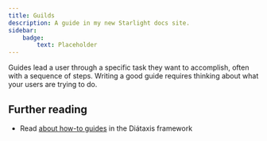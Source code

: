 ```yaml
---
title: Guilds
description: A guide in my new Starlight docs site.
sidebar:
    badge: 
        text: Placeholder
---
```


Guides lead a user through a specific task they want to accomplish, often with a sequence of steps.
Writing a good guide requires thinking about what your users are trying to do.

## Further reading

- Read [about how-to guides](https://diataxis.fr/how-to-guides/) in the Diátaxis framework
